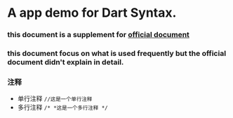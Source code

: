 # A app demo for Dart Syntax.

### this document is a supplement for [official document](https://dart.dev/guides/language/language-tour)
### this document focus on what is used frequently but the official document didn't explain in detail.

### 注释
- 单行注释
``
//这是一个单行注释
``
- 多行注释
``
/*
 *这是一个多行注释
*/
``


